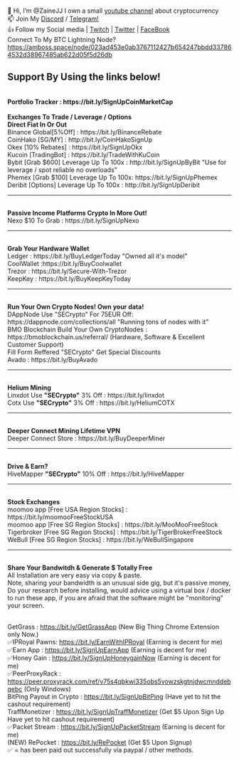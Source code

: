 <br> 👋 Hi, I’m @ZaineJJ I own a small <a href="http://bit.ly/Simplyeverythingcrypto" target="_blank">youtube channel</a> about cryptocurrency 
<br> 📫 Join My <a href="https://discord.gg/tuuFQDPcga" target="_blank">Discord</a> / <a href="https://t.me/simplyeverythingNews" target="_blank">Telegram!</a>
<br> 👍 Follow my Social media | <a href="https://www.twitch.tv/SECrypto" target="_blank">Twitch</a> | <a href="https://twitter.com/zainejj" target="_blank">Twitter</a> | <a href="https://www.facebook.com/SimplyEverythingCrypto" target="_blank">FaceBook</a> 
<br>
Connect To My BTC Lightning Node? 
<br>
https://amboss.space/node/023ad453e0ab3767112427b654247bbdd337864532d38967485ab622d05f5d26db
<br>
<h2>Support By Using the links below!</h2>
<br> <b> Portfolio Tracker : https://bit.ly/SignUpCoinMarketCap </b>
<br>
<br> <b>Exchanges To Trade / Leverage / Options</b>
<br> <b>Direct Fiat In Or Out</b>
<br>Binance Global[5%Off]    : https://bit.ly/BinanceRebate
<br>CoinHako [SG/MY]         : http://bit.ly/CoinHakoSignUp
<br>Okex  [10% Rebates]      : https://bit.ly/SignUpOkx
<br>Kucoin [TradingBot]      : https://bit.ly/TradeWithKuCoin
<br>Bybit [Grab $600] Leverage Up To 100x : http://bit.ly/SignUpByBit "Use for leverage / spot reliable no overloads"
<br>Phemex [Grab $100] Leverage Up To 100x: https://bit.ly/SignUpPhemex
<br>Deribit [Options] Leverage Up To 100x : http://bit.ly/SignUpDeribit
<hr>
<br><b>Passive Income Platforms Crypto In More Out!</b>
<br>Nexo $10 To Grab         : https://bit.ly/SignUpNexo
<hr>
<br><b>Grab Your Hardware Wallet</b>
<br>Ledger : https://bit.ly/BuyLedgerToday "Owned all it's model"
<br>CoolWallet :https://bit.ly/BuyCoolwallet
<br>Trezor : https://bit.ly/Secure-With-Trezor
<br>KeepKey : https://bit.ly/BuyKeepKeyToday
<hr>
<br> <b>Run Your Own Crypto Nodes! Own your data!</b>
<br>DAppNode Use "SECrypto" For 75EUR Off: https://dappnode.com/collections/all "Running tons of nodes with it"
<br>BMO Blockchain Build Your Own CryptoNodes : https://bmoblockchain.us/referral/ (Hardware, Software & Excellent Customer Support) 
<br>Fill Form Reffered "SECrypto" Get Special Discounts
<br>Avado                                : https://bit.ly/BuyAvado
<hr>
<br> <b>Helium Mining</b>
<br>Linxdot Use <b>"SECrypto"</b> 3% Off : https://bit.ly/linxdot
<br>Cotx Use <b>"SECrypto"</b> 3% Off    : https://bit.ly/HeliumCOTX
<hr>
<br> <b>Deeper Connect Mining Lifetime VPN</b>
<br>Deeper Connect Store    : https://bit.ly/BuyDeeperMiner
<hr>
<br> <b>Drive & Earn?</b>
<br>HiveMapper <b>"SECrypto"</b> 10% Off : https://bit.ly/HiveMapper
<hr>
<br> <b> Stock Exchanges </b>
<br> moomoo app [Free USA Region Stocks] : https://bit.ly/moomooFreeStockUSA
<br> moomoo app [Free SG Region Stocks]  : https://bit.ly/MooMooFreeStock
<br> Tigerbroker [Free SG Region Stocks] : https://bit.ly/TigerBrokerFreeStock
<br> WeBull [Free SG Region Stocks]      : https://bit.ly/WeBullSingapore
<hr>
<br> <b>Share Your Bandwitdh & Generate $ Totally Free</b>
<br> All Installation are very easy via copy & paste.
<br> Note, sharing your bandwidth is an unusual side gig, but it's passive money, Do your research before installing, would advice using a virtual box / docker to run these app, if you are afraid that the software might be "monitoring" your screen.

<br> GetGrass : https://bit.ly/GetGrassApp (New Big Thing Chrome Extension only Now.)
<br> ✅IPRoyal Pawns: https://bit.ly/EarnWithIPRoyal (Earning is decent for me)
<br> ✅Earn App : https://bit.ly/SignUpEarnApp (Earning is decent for me)
<br> ✅Honey Gain : https://bit.ly/SignUpHoneygainNow (Earning is decent for me)
<br> ✅PeerProxyRack : https://peer.proxyrack.com/ref/v75s4qbkwi335obs5vowzskgtnjdwcmnddebqebc (Only Windows)
<br> BitPing Payout in Crypto : https://bit.ly/SignUpBitPing (Have yet to hit the cashout requirement)
<br> TraffMonetizer : https://bit.ly/SignUpTraffMonetizer (Get $5 Upon Sign Up Have yet to hit cashout requirement)
<br> ✅Packet Stream : https://bit.ly/SignUpPacketStream (Earning is decent for me)
<br> (NEW) RePocket : https://bit.ly/RePocket (Get $5 Upon Signup)
<br>✅ = has been paid out successfully via paypal / other methods.
